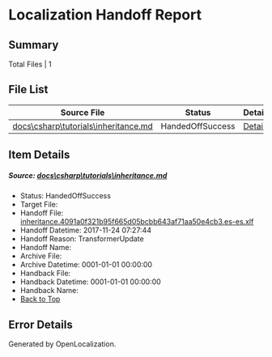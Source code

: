 # <a name='report-top'></a> Localization Handoff Report

## Summary
 Total Files | 1

## File List
 Source File | Status | Details 
 ----------- | ------ | ------- 
 [docs\csharp\tutorials\inheritance.md](https://github.com/OpenLocalizationTestOrg/docs/blob/75444267cc262dcdfc807db05b2441b78c986800/docs/csharp/tutorials/inheritance.md) | HandedOffSuccess | [Details](#0c76bbcc8e60a2739b8c2735b3576842bd4f094218957)

## Item Details
##### <a name='0c76bbcc8e60a2739b8c2735b3576842bd4f094218957'></a> Source: [docs\csharp\tutorials\inheritance.md](https://github.com/OpenLocalizationTestOrg/docs/blob/75444267cc262dcdfc807db05b2441b78c986800/docs/csharp/tutorials/inheritance.md)
* Status: HandedOffSuccess
* Target File: 
* Handoff File: [inheritance.4091a0f321b95f665d05bcbb643af71aa50e4cb3.es-es.xlf](https://github.com/OpenLocalizationTestOrg/docs.handoff/blob/82f88a249ade9502065f21f2d01ba3bce915f731/ol-handoff/OpenLocalizationTestOrg/docs.es-es/master/vbcs_hi-ht/inheritance.4091a0f321b95f665d05bcbb643af71aa50e4cb3.es-es.xlf)
* Handoff Datetime: 2017-11-24 07:27:44
* Handoff Reason: TransformerUpdate
* Handoff Name: 
* Archive File: 
* Archive Datetime: 0001-01-01 00:00:00
* Handback File: 
* Handback Datetime: 0001-01-01 00:00:00
* Handback Name: 
* [Back to Top](#report-top)


## Error Details

Generated by OpenLocalization.
